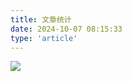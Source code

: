 ```yaml
---
title: 文章统计
date: 2024-10-07 08:15:33
type: 'article'
---
```

<a href="https://blog.eurkon.com/charts/"><img style="margin: 0 0 20px" src="https://img.shields.io/badge/powered by-https://blog.eurkon.com/charts/-blue?style=for-the-badge"></a>
<!-- 文章发布时间统计图 -->
<div id="posts-chart" data-start="2010-01" style="border-radius: 8px; height: 300px; padding: 10px;"></div>
<!-- 文章标签统计图 -->
<div id="tags-chart" data-length="10" style="border-radius: 8px; height: 300px; padding: 10px;"></div>
<!-- 文章分类统计图 -->
<div id="categories-chart" data-parent="true" style="border-radius: 8px; height: 300px; padding: 10px;"></div>

